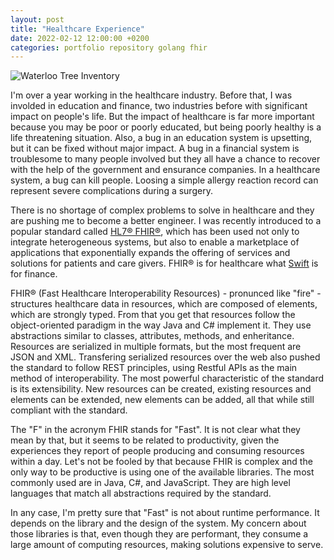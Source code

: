```yaml
---
layout: post
title: "Healthcare Experience"
date: 2022-02-12 12:00:00 +0200
categories: portfolio repository golang fhir
---
```


![Waterloo Tree Inventory](https://www.hildeberto.com/roma/images/waterloo_tree_inventory.png)

I'm over a year working in the healthcare industry. Before that, I was involded in education and finance, two industries before with significant impact on people's life. But the impact of healthcare is far more important because you may be poor or poorly educated, but being poorly healthy is a life threatening situation. Also, a bug in an education system is upsetting, but it can be fixed without major impact. A bug in a financial system is troublesome to many people involved but they all have a chance to recover with the help of the government and ensurance companies. In a healthcare system, a bug can kill people. Loosing a simple allergy reaction record can represent severe complications during a surgery.

<!-- more -->

There is no shortage of complex problems to solve in healthcare and they are pushing me to become a better engineer. I was recently introduced to a popular standard called [HL7&reg; FHIR&reg;](https://hl7.org/fhir/), which has been used not only to integrate heterogeneous systems, but also to enable a marketplace of applications that exponentially expands the offering of services and solutions for patients and care givers. FHIR&reg; is for healthcare what [Swift](https://www.swift.com/standards/iso-20022) is for finance.

FHIR&reg; (Fast Healthcare Interoperability Resources) - pronunced like "fire" - structures healthcare data in resources, which are composed of elements, which are strongly typed. From that you get that resources follow the object-oriented paradigm in the way Java and C# implement it. They use abstractions similar to classes, attributes, methods, and enheritance. Resources are serialized in multiple formats, but the most frequent are JSON and XML. Transfering serialized resources over the web also pushed the standard to follow REST principles, using Restful APIs as the main method of interoperability. The most powerful characteristic of the standard is its extensibility. New resources can be created, existing resources and elements can be extended, new elements can be added, all that while still compliant with the standard.

The "F" in the acronym FHIR stands for "Fast". It is not clear what they mean by that, but it seems to be related to productivity, given the experiences they report of people producing and consuming resources within a day. Let's not be fooled by that because FHIR is complex and the only way to be productive is using one of the available libraries. The most commonly used are in Java, C#, and JavaScript. They are high level languages that match all abstractions required by the standard.

In any case, I'm pretty sure that "Fast" is not about runtime performance. It depends on the library and the design of the system. My concern about those libraries is that, even though they are performant, they consume a large amount of computing resources, making solutions expensive to serve.